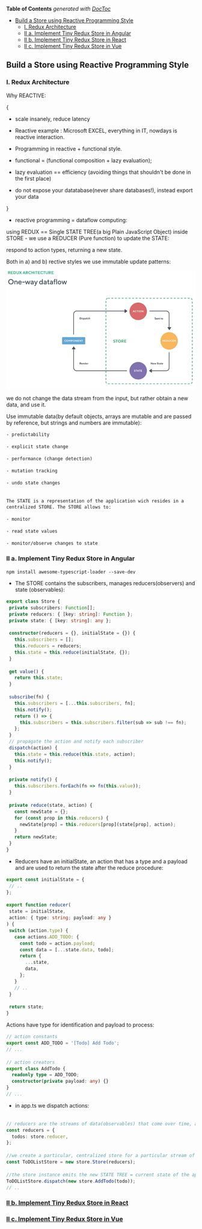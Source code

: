 <!-- START doctoc generated TOC please keep comment here to allow auto update -->
<!-- DON'T EDIT THIS SECTION, INSTEAD RE-RUN doctoc TO UPDATE -->
**Table of Contents**  *generated with [DocToc](https://github.com/thlorenz/doctoc)*

- [Build a Store using Reactive Programming Style](#build-a-store-using-reactive-programming-style)
  - [I. Redux Architecture](#i-redux-architecture)
  - [II a. Implement Tiny Redux Store in Angular](#ii-a-implement-tiny-redux-store-in-angular)
  - [II b. Implement Tiny Redux Store in React](#ii-b-implement-tiny-redux-store-in-react)
  - [II c. Implement Tiny Redux Store in Vue](#ii-c-implement-tiny-redux-store-in-vue)

<!-- END doctoc generated TOC please keep comment here to allow auto update -->

## Build a Store using Reactive Programming Style

### I. Redux Architecture

 Why REACTIVE:

{

 - scale insanely, reduce latency

 - Reactive example : Microsoft EXCEL, everything in IT, nowdays is reactive interaction.

 - Programming in reactive + functional style.

 - functional = (functional composition + lazy evaluation);

 - lazy evaluation == efficiency (avoiding things that shouldn't be done in the first place)

 - do not expose your datatabase(never share databases!), instead export your data

}

 - reactive programming = dataflow computing:
 
  using REDUX == Single STATE TREE(a big Plain JavaScript Object) inside STORE - we use a REDUCER (Pure function) to update the STATE:

respond to action types, returning a new state.

Both in a) and b) rective styles we use immutable update patterns: 

![One-way DataFlow Diagram](reactive-data-flow.png)

we do not change the data stream from the input, but rather obtain a new data, and use it.

Use immutable data(by default objects, arrays are mutable and are passed by reference, but strings and numbers are immutable):

    - predictability

    - explicit state change

    - performance (change detection)

    - mutation tracking

    - undo state changes


    The STATE is a representation of the application wich resides in a centralized STORE. The STORE allows to:

    - monitor

    - read state values

    - monitor/observe changes to state


### II a. Implement Tiny Redux Store in Angular

`npm install awesome-typescript-loader --save-dev`

 - The STORE contains the subscribers, manages reducers(observers) and state (observables):

 ```TypeScript
 export class Store {
  private subscribers: Function[];
  private reducers: { [key: string]: Function };
  private state: { [key: string]: any };

  constructor(reducers = {}, initialState = {}) {
    this.subscribers = [];
    this.reducers = reducers;
    this.state = this.reduce(initialState, {});
  }

  get value() {
    return this.state;
  }

  subscribe(fn) {
    this.subscribers = [...this.subscribers, fn];
    this.notify();
    return () => {
      this.subscribers = this.subscribers.filter(sub => sub !== fn);
    };
  }
  // propagate the action and notify each subscriber
  dispatch(action) {
    this.state = this.reduce(this.state, action);
    this.notify();
  }

  private notify() {
    this.subscribers.forEach(fn => fn(this.value));
  }

  private reduce(state, action) {
    const newState = {};
    for (const prop in this.reducers) {
      newState[prop] = this.reducers[prop](state[prop], action);
    }
    return newState;
  }
}
```
 - Reducers have an initialState, an action that has a type and a payload and are used to return the state after the reduce procedure:

 ```TypeScript
 export const initialState = {
  // ..
};

 export function reducer(
  state = initialState,
  action: { type: string; payload: any }
) {
  switch (action.type) {
    case actions.ADD_TODO: {
      const todo = action.payload;
      const data = [...state.data, todo];
      return {
        ...state,
        data,
      };
    }
    // ..
  }

  return state;
}
```

Actions have type for identification and payload to process:

```TypeScript
// action constants
export const ADD_TODO = '[Todo] Add Todo';
// ...

// action creators
export class AddTodo {
  readonly type = ADD_TODO;
  constructor(private payload: any) {}
}
// ...
```
 - in app.ts we dispatch actions:

```TypeScript

// reducers are the streams of data(observables) that come over time, after appling  some filters (reduce = a function that makes a switch = a filter to another stream of data = observable)
const reducers = {
  todos: store.reducer,
};

//we create a particular, centralized store for a particular stream of data 
const ToDOListStore = new store.Store(reducers);

//the store instance emits the new STATE TREE = current state of the app, after propagating the AddTodo action for the `todo` payload
ToDOListStore.dispatch(new store.AddTodo(todo));
// ..
```

### [II b. Implement Tiny Redux Store in React](./src/react-redux/README.md)
### [II c. Implement Tiny Redux Store in Vue](./src/vue-redux/README.md)

